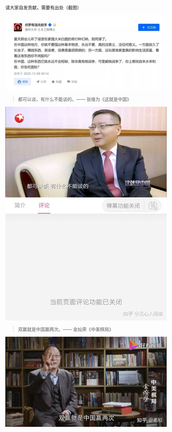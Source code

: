 请大家自发贡献，需要有出处（截图）

![在中国这种地方，不需要囤积基本物资](在中国这种地方，不需要囤积基本物资.jpg)

> 都可以谈，有什么不能谈的。—— 张维为《这就是中国》

![张维为_都可以谈](张维为_都可以谈.jpg)

> 双赢就是中国赢两次。—— 金灿荣《中美棋局》

![金灿荣_双赢](金灿荣_双赢.jpg)
